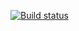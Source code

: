 [![Build status](https://ci.appveyor.com/api/projects/status/pvvy0wuti20f4bra?svg=true)](https://ci.appveyor.com/project/nmoraru/aqa-5-1)